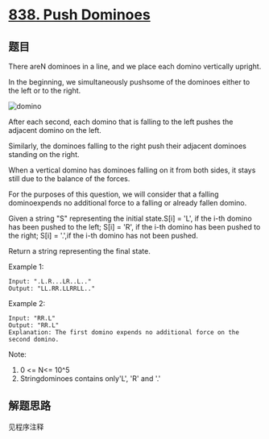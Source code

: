 # [838. Push Dominoes](https://leetcode-cn.com/problems/push-dominoes/)

## 题目

There areN dominoes in a line, and we place each domino vertically upright.

In the beginning, we simultaneously pushsome of the dominoes either to the left or to the right.

![domino](domino.png)

After each second, each domino that is falling to the left pushes the adjacent domino on the left.

Similarly, the dominoes falling to the right push their adjacent dominoes standing on the right.

When a vertical domino has dominoes falling on it from both sides, it stays still due to the balance of the forces.

For the purposes of this question, we will consider that a falling dominoexpends no additional force to a falling or already fallen domino.

Given a string "S" representing the initial state.S[i] = 'L', if the i-th domino has been pushed to the left; S[i] = 'R', if the i-th domino has been pushed to the right; S[i] = '.',if the i-th domino has not been pushed.

Return a string representing the final state.

Example 1:

```text
Input: ".L.R...LR..L.."
Output: "LL.RR.LLRRLL.."
```

Example 2:

```text
Input: "RR.L"
Output: "RR.L"
Explanation: The first domino expends no additional force on the second domino.
```

Note:

1. 0 <= N<= 10^5
1. Stringdominoes contains only'L', 'R' and '.'

## 解题思路

见程序注释
